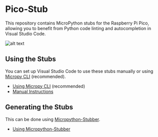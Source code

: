 # Pico-Stub

This repository contains MicroPython stubs for the Raspberry Pi Pico, allowing you to benefit from Python code linting and autocompletion in Visual Studio Code.

![alt text](https://raw.githubusercontent.com/cpwood/Pico-Stub/main/screenshot.jpeg "Screenshot")

## Using the Stubs

You can set up Visual Studio Code to use these stubs manually or using [Micropy CLI](https://github.com/BradenM/micropy-cli) (recommended). 

* [Using Micropy CLI](micropy.md#using-the-stubs) (recommended)
* [Manual Instructions](micropython-stubber.md#using-the-stubs) 

## Generating the Stubs

This can be done using [Micropython-Stubber](https://github.com/Josverl/micropython-stubber).

* [Using Micropython-Stubber](micropython-stubber.md#generating-the-stubs)